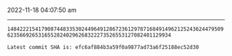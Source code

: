 2022-11-18 04:07:50 am

---

`148422215417908744833530244964912867236129787168491496212524362447950962356692653165528240296268322273526553127082401129934`

`Latest commit SHA is: efc6af884b3a59f0a9877ad73a6f25188ec52d30 `
